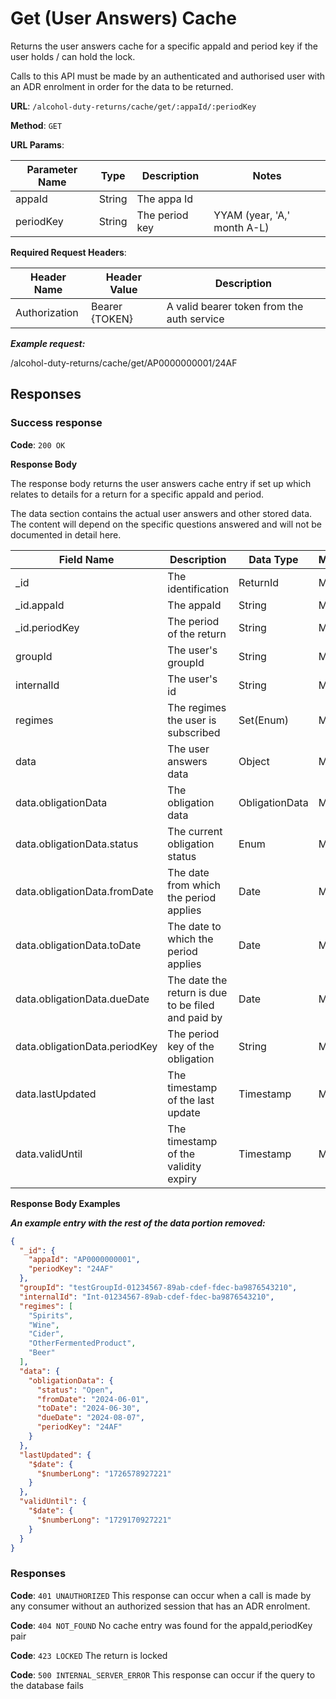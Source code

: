 # Get (User Answers) Cache

Returns the user answers cache for a specific appaId and period key if the user holds / can hold the lock.

Calls to this API must be made by an authenticated and authorised user with an ADR enrolment in order for the data to be returned.

**URL**: `/alcohol-duty-returns/cache/get/:appaId/:periodKey`

**Method**: `GET`

**URL Params**:

| Parameter Name | Type   | Description    | Notes                       |
|----------------|--------|----------------|-----------------------------|
| appaId         | String | The appa Id    |                             |
| periodKey      | String | The period key | YYAM (year, 'A,' month A-L) |

**Required Request Headers**:

| Header Name   | Header Value   | Description                                |
|---------------|----------------|--------------------------------------------|
| Authorization | Bearer {TOKEN} | A valid bearer token from the auth service |

***Example request:***

/alcohol-duty-returns/cache/get/AP0000000001/24AF

## Responses

### Success response

**Code**: `200 OK`

**Response Body**

The response body returns the user answers cache entry if set up which relates to details for a return for a specific appaId and period.

The data section contains the actual user answers and other stored data. The content will depend on the specific questions answered and will not be documented in detail here.

| Field Name                    | Description                                        | Data Type      | Mandatory/Optional | Notes                                             |
|-------------------------------|----------------------------------------------------|----------------|--------------------|---------------------------------------------------|
| _id                           | The identification                                 | ReturnId       | Mandatory          |                                                   |
| _id.appaId                    | The appaId                                         | String         | Mandatory          |                                                   |
| _id.periodKey                 | The period of the return                           | String         | Mandatory          | YYAM (year, 'A,' month A-L)                       |
| groupId                       | The user's groupId                                 | String         | Mandatory          |                                                   |
| internalId                    | The user's id                                      | String         | Mandatory          |                                                   |
| regimes                       | The regimes the user is subscribed                 | Set(Enum)      | Mandatory          | Beer, Cider, Wine, Spirits, OtherFermentedProduct |
| data                          | The user answers data                              | Object         | Mandatory          | 'Free form'; also contains obligations            |
| data.obligationData           | The obligation data                                | ObligationData | Mandatory          |                                                   |
| data.obligationData.status    | The current obligation status                      | Enum           | Mandatory          | Open                                              | 
| data.obligationData.fromDate  | The date from which the period applies             | Date           | Mandatory          | YYYY-MM-DD                                        |
| data.obligationData.toDate    | The date to which the period applies               | Date           | Mandatory          | YYYY-MM-DD                                        |
| data.obligationData.dueDate   | The date the return is due to be filed and paid by | Date           | Mandatory          |                                                   |
| data.obligationData.periodKey | The period key of the obligation                   | String         | Mandatory          | YYAM (year, A, month A-L)                         |
| data.lastUpdated              | The timestamp of the last update                   | Timestamp      | Mandatory          | value inside $date.$numberLong                    |
| data.validUntil               | The timestamp of the validity expiry               | Timestamp      | Mandatory          | value inside $date.$numberLong                    |


**Response Body Examples**

***An example entry with the rest of the data portion removed:***

```json
{
  "_id": {
    "appaId": "AP0000000001",
    "periodKey": "24AF"
  },
  "groupId": "testGroupId-01234567-89ab-cdef-fdec-ba9876543210",
  "internalId": "Int-01234567-89ab-cdef-fdec-ba9876543210",
  "regimes": [
    "Spirits",
    "Wine",
    "Cider",
    "OtherFermentedProduct",
    "Beer"
  ],
  "data": {
    "obligationData": {
      "status": "Open",
      "fromDate": "2024-06-01",
      "toDate": "2024-06-30",
      "dueDate": "2024-08-07",
      "periodKey": "24AF"
    }
  },
  "lastUpdated": {
    "$date": {
      "$numberLong": "1726578927221"
    }
  },
  "validUntil": {
    "$date": {
      "$numberLong": "1729170927221"
    }
  }
}
```

### Responses
**Code**: `401 UNAUTHORIZED`
This response can occur when a call is made by any consumer without an authorized session that has an ADR enrolment.

**Code**: `404 NOT_FOUND`
No cache entry was found for the appaId,periodKey pair

**Code**: `423 LOCKED`
The return is locked

**Code**: `500 INTERNAL_SERVER_ERROR`
This response can occur if the query to the database fails